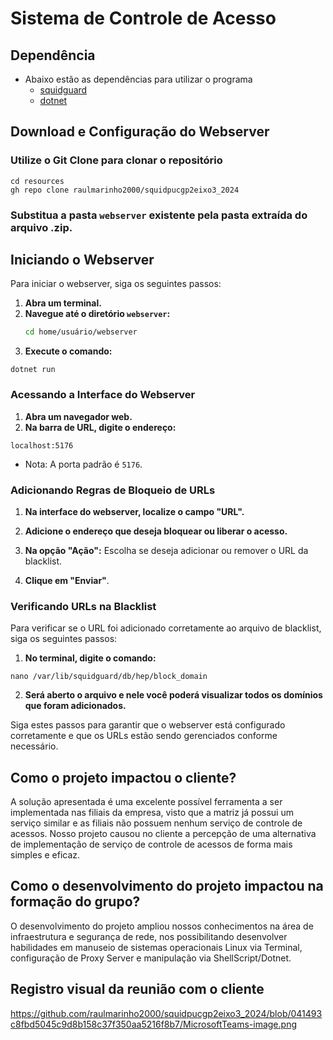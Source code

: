 # Sistema de Controle de Acesso

## Dependência
* Abaixo estão as dependências para utilizar o programa
  * [squidguard](https://simplificandoredes.com/squidguard-instalacao-e-configuracao/)
  * [dotnet](https://learn.microsoft.com/pt-br/dotnet/core/install/linux-debian)

## Download e Configuração do Webserver

### Utilize o Git Clone para clonar o repositório
```
cd resources
gh repo clone raulmarinho2000/squidpucgp2eixo3_2024
```

### Substitua a pasta `webserver` existente pela pasta extraída do arquivo .zip.


## Iniciando o Webserver

Para iniciar o webserver, siga os seguintes passos:

1. **Abra um terminal.**
2. **Navegue até o diretório `webserver`:**
   ```bash
   cd home/usuário/webserver

3. **Execute o comando:**

```
dotnet run
```

### Acessando a Interface do Webserver

1. **Abra um navegador web.**
2. **Na barra de URL, digite o endereço:**

```
localhost:5176
```

* Nota: A porta padrão é `5176`.


### Adicionando Regras de Bloqueio de URLs

1. **Na interface do webserver, localize o campo "URL".**

2. **Adicione o endereço que deseja bloquear ou liberar o acesso.**
3. **Na opção "Ação":**
Escolha se deseja adicionar ou remover o URL da blacklist.

4. **Clique em "Enviar"**.

### Verificando URLs na Blacklist

Para verificar se o URL foi adicionado corretamente ao arquivo de blacklist, siga os seguintes passos:

1. **No terminal, digite o comando:**

```
nano /var/lib/squidguard/db/hep/block_domain
```

2. **Será aberto o arquivo e nele você poderá visualizar todos os domínios que foram adicionados.**

Siga estes passos para garantir que o webserver está configurado corretamente e que os URLs estão sendo gerenciados conforme necessário.

## Como o projeto impactou o cliente?

A solução apresentada é uma excelente possível ferramenta a ser implementada nas filiais da empresa, visto que a matriz já possui um serviço similar e as filiais não possuem nenhum serviço de controle de acessos. Nosso projeto causou no cliente a percepção de uma alternativa de implementação de serviço de controle de acessos de forma mais simples e eficaz.

## Como o desenvolvimento do projeto impactou na formação do grupo?

O desenvolvimento do projeto ampliou nossos conhecimentos na área de infraestrutura e segurança de rede, nos possibilitando desenvolver habilidades em manuseio de sistemas operacionais Linux via Terminal, configuração de Proxy Server e manipulação via ShellScript/Dotnet.

## Registro visual da reunião com o cliente

https://github.com/raulmarinho2000/squidpucgp2eixo3_2024/blob/041493c8fbd5045c9d8b158c37f350aa5216f8b7/MicrosoftTeams-image.png
